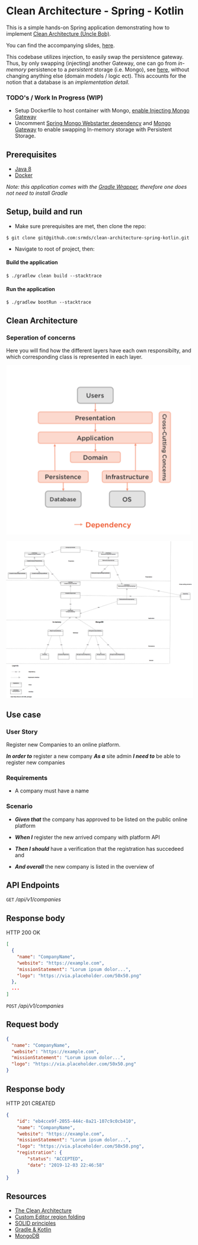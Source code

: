 # Clean Architecture - Spring - Kotlin  

This is a simple hands-on Spring application demonstrating how to implement [Clean Architecture (Uncle Bob)][0].

You can find the accompanying slides, [here][2].

This codebase utilizes injection, to easily swap the persistence gateway. Thus, by only swapping (injecting) another Gateway, one can go from _in-memory_ persistence to a _persistent_ storage (i.e. Mongo), see [here][4], without changing anything else (domain models / logic ect). This accounts for the notion that a database is an _implementation detail._

### TODO's / Work In Progress (WIP)

- Setup Dockerfile to host container with Mongo, [enable Injecting Mongo Gateway][7]
- Uncomment [Spring Mongo Webstarter dependency][6] and [Mongo Gateway][7] to enable swapping In-memory storage with Persistent Storage. 


## Prerequisites

- [Java 8][1]
- [Docker][5]

_Note: this application comes with the [Gradle Wrapper][3], therefore one does not need to install Gradle_

## Setup, build and run

- Make sure prerequisites are met, then clone the repo:

```shell
$ git clone git@github.com:srmds/clean-architecture-spring-kotlin.git
```

- Navigate to root of project, then:

#### Build the application
```shell
$ ./gradlew clean build --stacktrace
```

#### Run the application

```
$ ./gradlew bootRun --stacktrace
```

## Clean Architecture

### Seperation of concerns

Here you will find how the different layers have each own responsibilty, and which corresponding class is represented in each layer.

![](/documentation/clean_architecture_layers.png)

![](/documentation/class_diagram.png)

## Use case

### User Story

Register new Companies to an online platform.

***In order to*** register a new company
***As a*** site admin
***I need to*** be able to register new companies 

### Requirements

- A company must have a name

### Scenario
 
- ***Given that*** the company has approved to be listed on the public online platform

- ***When I*** register the new arrived company with platform API

- ***Then I should*** have a verification that the registration has succedeed and

- ***And overall*** the new company is listed in the overview of 


## API Endpoints

`GET` _/api/v1/companies_

## Response body

HTTP 200 OK

```json
[
  {
    "name": "CompanyName",
    "website": "https://example.com",
    "missionStatement": "Lorum ipsum dolor...",
    "logo": "https://via.placeholder.com/50x50.png"
  },
  ...
]
```

`POST` _/api/v1/companies_

## Request body

```json
{
  "name": "CompanyName",
  "website": "https://example.com",
  "missionStatement": "Lorum ipsum dolor...",
  "logo": "https://via.placeholder.com/50x50.png"
}
```

## Response body

HTTP 201 CREATED

```json
{
    "id": "eb4cce9f-2055-444c-8a21-107c9c0cb410",
    "name": "CompanyName",
    "website": "https://example.com",
    "missionStatement": "Lorum ipsum dolor...",
    "logo": "https://via.placeholder.com/50x50.png",
    "registration": {
        "status": "ACCEPTED",
        "date": "2019-12-03 22:46:58"
    }
}
```

## Resources

- [The Clean Architecture](https://blog.cleancoder.com/uncle-bob/2012/08/13/the-clean-architecture.html)
- [Custom Editor region folding](https://blog.jetbrains.com/idea/2012/03/custom-code-folding-regions-in-intellij-idea-111/)
- [SOLID principles](https://en.wikipedia.org/wiki/SOLID)
- [Gradle & Kotlin](https://gradle.org/kotlin/)
- [MongoDB](https://mongodb.github.io/mongo-java-driver/)

[0]: https://blog.cleancoder.com/uncle-bob/2012/08/13/the-clean-architecture.html
[1]: https://openjdk.java.net
[2]:/documentation/clean_architecture_slides.pdf
[3]: https://docs.gradle.org/current/userguide/gradle_wrapper.html
[4]: https://github.com/srmds/clean-architecture-spring-kotlin/blob/master/src/main/kotlin/com/screaming/architecture/MainDriver.kt#L247
[5]: https://docs.docker.com/install/
[6]: https://github.com/srmds/clean-architecture-spring-kotlin/blob/master/build.gradle#L45 
[7]: https://github.com/srmds/clean-architecture-spring-kotlin/blob/master/src/main/kotlin/com/screaming/architecture/MainDriver.kt#L249
